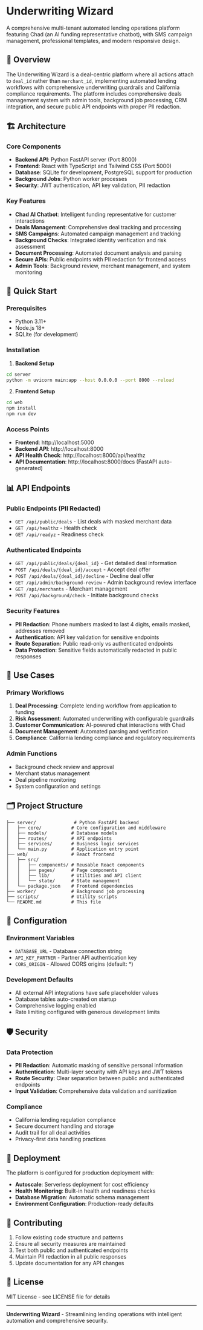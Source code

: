 # Underwriting Wizard

A comprehensive multi-tenant automated lending operations platform featuring Chad (an AI funding representative chatbot), with SMS campaign management, professional templates, and modern responsive design.

## 🎯 Overview

The Underwriting Wizard is a deal-centric platform where all actions attach to `deal_id` rather than `merchant_id`, implementing automated lending workflows with comprehensive underwriting guardrails and California compliance requirements. The platform includes comprehensive deals management system with admin tools, background job processing, CRM integration, and secure public API endpoints with proper PII redaction.

## 🏗️ Architecture

### Core Components
- **Backend API**: Python FastAPI server (Port 8000)
- **Frontend**: React with TypeScript and Tailwind CSS (Port 5000)
- **Database**: SQLite for development, PostgreSQL support for production
- **Background Jobs**: Python worker processes
- **Security**: JWT authentication, API key validation, PII redaction

### Key Features
- **Chad AI Chatbot**: Intelligent funding representative for customer interactions
- **Deals Management**: Comprehensive deal tracking and processing
- **SMS Campaigns**: Automated campaign management and tracking
- **Background Checks**: Integrated identity verification and risk assessment
- **Document Processing**: Automated document analysis and parsing
- **Secure APIs**: Public endpoints with PII redaction for frontend access
- **Admin Tools**: Background review, merchant management, and system monitoring

## 🚀 Quick Start

### Prerequisites
- Python 3.11+
- Node.js 18+
- SQLite (for development)

### Installation

1. **Backend Setup**
```bash
cd server
python -m uvicorn main:app --host 0.0.0.0 --port 8000 --reload
```

2. **Frontend Setup**
```bash
cd web
npm install
npm run dev
```

### Access Points
- **Frontend**: http://localhost:5000
- **Backend API**: http://localhost:8000
- **API Health Check**: http://localhost:8000/api/healthz
- **API Documentation**: http://localhost:8000/docs (FastAPI auto-generated)

## 📊 API Endpoints

### Public Endpoints (PII Redacted)
- `GET /api/public/deals` - List deals with masked merchant data
- `GET /api/healthz` - Health check
- `GET /api/readyz` - Readiness check

### Authenticated Endpoints
- `GET /api/public/deals/{deal_id}` - Get detailed deal information
- `POST /api/deals/{deal_id}/accept` - Accept deal offer
- `POST /api/deals/{deal_id}/decline` - Decline deal offer
- `GET /api/admin/background-review` - Admin background review interface
- `GET /api/merchants` - Merchant management
- `POST /api/background/check` - Initiate background checks

### Security Features
- **PII Redaction**: Phone numbers masked to last 4 digits, emails masked, addresses removed
- **Authentication**: API key validation for sensitive endpoints
- **Route Separation**: Public read-only vs authenticated endpoints
- **Data Protection**: Sensitive fields automatically redacted in public responses

## 💼 Use Cases

### Primary Workflows
1. **Deal Processing**: Complete lending workflow from application to funding
2. **Risk Assessment**: Automated underwriting with configurable guardrails
3. **Customer Communication**: AI-powered chat interactions with Chad
4. **Document Management**: Automated parsing and verification
5. **Compliance**: California lending compliance and regulatory requirements

### Admin Functions
- Background check review and approval
- Merchant status management
- Deal pipeline monitoring
- System configuration and settings

## 🗂️ Project Structure

```
├── server/              # Python FastAPI backend
│   ├── core/           # Core configuration and middleware
│   ├── models/         # Database models
│   ├── routes/         # API endpoints
│   ├── services/       # Business logic services
│   └── main.py         # Application entry point
├── web/                # React frontend
│   ├── src/
│   │   ├── components/ # Reusable React components
│   │   ├── pages/      # Page components
│   │   ├── lib/        # Utilities and API client
│   │   └── state/      # State management
│   └── package.json    # Frontend dependencies
├── worker/             # Background job processing
├── scripts/            # Utility scripts
└── README.md           # This file
```

## 🔧 Configuration

### Environment Variables
- `DATABASE_URL` - Database connection string
- `API_KEY_PARTNER` - Partner API authentication key
- `CORS_ORIGIN` - Allowed CORS origins (default: *)

### Development Defaults
- All external API integrations have safe placeholder values
- Database tables auto-created on startup
- Comprehensive logging enabled
- Rate limiting configured with generous development limits

## 🛡️ Security

### Data Protection
- **PII Redaction**: Automatic masking of sensitive personal information
- **Authentication**: Multi-layer security with API keys and JWT tokens
- **Route Security**: Clear separation between public and authenticated endpoints
- **Input Validation**: Comprehensive data validation and sanitization

### Compliance
- California lending regulation compliance
- Secure document handling and storage
- Audit trail for all deal activities
- Privacy-first data handling practices

## 🔄 Deployment

The platform is configured for production deployment with:
- **Autoscale**: Serverless deployment for cost efficiency
- **Health Monitoring**: Built-in health and readiness checks
- **Database Migration**: Automatic schema management
- **Environment Configuration**: Production-ready defaults

## 📝 Contributing

1. Follow existing code structure and patterns
2. Ensure all security measures are maintained
3. Test both public and authenticated endpoints
4. Maintain PII redaction in all public responses
5. Update documentation for any API changes

## 📄 License

MIT License - see LICENSE file for details

---

**Underwriting Wizard** - Streamlining lending operations with intelligent automation and comprehensive security.
